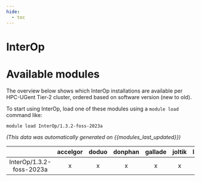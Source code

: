 ```yaml
---
hide:
  - toc
---
```


InterOp
=======

# Available modules


The overview below shows which InterOp installations are available per HPC-UGent Tier-2 cluster, ordered based on software version (new to old).

To start using InterOp, load one of these modules using a `module load` command like:

```shell
module load InterOp/1.3.2-foss-2023a
```

*(This data was automatically generated on {{modules_last_updated}})*  

| |accelgor|doduo|donphan|gallade|joltik|litleo|shinx|
| :---: | :---: | :---: | :---: | :---: | :---: | :---: | :---: |
|InterOp/1.3.2-foss-2023a|x|x|x|x|x|x|x|
